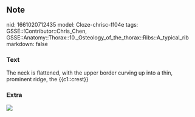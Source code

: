 ## Note
nid: 1661020712435
model: Cloze-chrisc-ff04e
tags: GSSE::!Contributor::Chris_Chen, GSSE::Anatomy::Thorax::10._Osteology_of_the_thorax::Ribs::A_typical_rib
markdown: false

### Text
<div class='toggle'>
  The neck is flattened, with the upper border curving up into a
  thin, prominent ridge, the {{c1::crest}}
</div>

### Extra
<img src="paste-5d3bb176b25801d36004d1e188f2133d7d0279fb.png">
